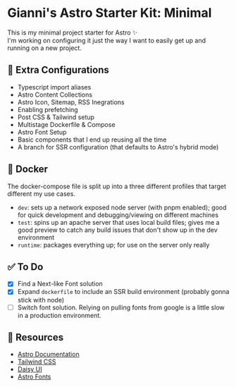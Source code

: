 # Gianni's Astro Starter Kit: Minimal

This is my minimal project starter for Astro ✨  
I'm working on configuring it just the way I want to easily get up and running on a new project.

## 🚀 Extra Configurations

- Typescript import aliases
- Astro Content Collections
- Astro Icon, Sitemap, RSS Inegrations
- Enabling prefetching
- Post CSS & Tailwind setup
- Multistage Dockerfile & Compose
- Astro Font Setup
- Basic components that I end up reusing all the time
- A branch for SSR configuration (that defaults to Astro's hybrid mode)

## 🐳 Docker

The docker-compose file is split up into a three different profiles that target different my use cases.

- `dev`: sets up a network exposed node server (with pnpm enabled); good for quick development and debugging/viewing on different machines
- `test`: spins up an apache server that uses local build files; gives me a good preview to catch any build issues that don't show up in the dev environment
- `runtime`: packages everything up; for use on the server only really

## ✅ To Do

- [x] Find a Next-like Font solution
- [x] Expand `dockerfile` to include an SSR build environment (probably gonna stick with node)
- [ ] Switch font solution. Relying on pulling fonts from google is a little slow in a production environment.

## 👀 Resources

- [Astro Documentation](https://docs.astro.build)
- [Tailwind CSS](https://tailwindcss.com/docs/installation)
- [Daisy UI](https://daisyui.com/components/)
- [Astro Fonts](https://github.com/rishi-raj-jain/astro-font)
